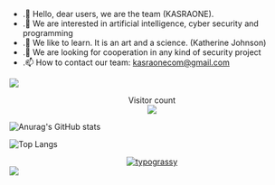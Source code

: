 
- .👋 Hello, dear users, we are the team (KASRAONE).
- .👀 We are interested in artificial intelligence, cyber security and programming
- .🌱 We like to learn. It is an art and a science. (Katherine Johnson)
- .💞️ We are looking for cooperation in any kind of security project
- .📫 How to contact our team: kasraonecom@gmail.com



[![](https://visitcount.itsvg.in/api?id=kasraone&label=Red%20team&icon=1&pretty=false)](https://visitcount.itsvg.in)


>

<p align="center"> 
  Visitor count<br>
  <img src="https://profile-counter.glitch.me/kasraone/count.svg" />
</p>

![Anurag's GitHub stats](https://github-readme-stats.vercel.app/api?username=kasraone&show_icons=true&theme=transparent)

![Top Langs](https://github-readme-stats.vercel.app/api/top-langs/?username=kasraone&hide_progress=true)


<div align="center">
    <a href="https://github.com/kasraone">
        <img alt="typograssy" [ src[https://typograssy.deno.dev/api?text=KASRAONE&l0=ffffff&l1=00ff11&l2=00ff33&l3=00ff33&l4=00ff33&speed=1&comment=]
    </a>
</div

 <p>    <img src="https://skillicons.dev/icons?i=c,cs,php,powershell,bash,cpp,django,git,go,java,kubernetes,laravel,mysql,postgres,postman,py,js,html,css,bsd,linux,tailwind,unity,webpack,wordpress,arduino,raspberrypi,redux,react,nextjs,nginx,sqlite,nodejs,gitlab,github,electron,docker,bootstrap,qt,regex,kotlin,visualstudio" />

</p>
